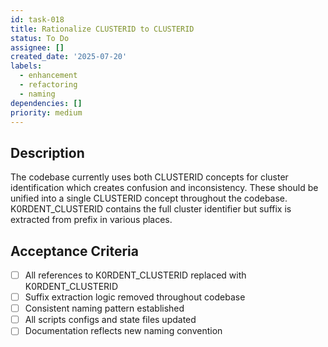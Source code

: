 ```yaml
---
id: task-018
title: Rationalize CLUSTERID to CLUSTERID
status: To Do
assignee: []
created_date: '2025-07-20'
labels:
  - enhancement
  - refactoring
  - naming
dependencies: []
priority: medium
---
```


## Description

The codebase currently uses both CLUSTERID concepts for cluster identification which creates confusion and inconsistency. These should be unified into a single CLUSTERID concept throughout the codebase. K0RDENT_CLUSTERID contains the full cluster identifier but suffix is extracted from prefix in various places.

## Acceptance Criteria

- [ ] All references to K0RDENT_CLUSTERID replaced with K0RDENT_CLUSTERID
- [ ] Suffix extraction logic removed throughout codebase
- [ ] Consistent naming pattern established
- [ ] All scripts configs and state files updated
- [ ] Documentation reflects new naming convention
